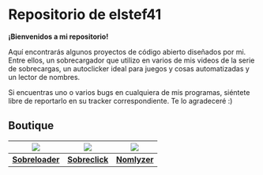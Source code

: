 # Repositorio de elstef41
**¡Bienvenidos a mi repositorio!**

Aquí encontrarás algunos proyectos de código abierto diseñados por mi. Entre ellos, un sobrecargador que utilizo en varios de mis videos de la serie de sobrecargas, un autoclicker ideal para juegos y cosas automatizadas y un lector de nombres.

Si encuentras uno o varios bugs en cualquiera de mis programas, siéntete libre de reportarlo en su tracker correspondiente. Te lo agradeceré :)


## Boutique

[![](https://user-images.githubusercontent.com/19848495/158003136-aa73999c-1504-4735-8392-389a80e59b35.jpg)](https://github.com/elstef41/sobreloader) | [![](https://user-images.githubusercontent.com/19848495/158003130-0c31403e-4432-4310-9aab-6570899d4466.jpg)](https://github.com/elstef41/sobreclick) | [![](https://user-images.githubusercontent.com/19848495/158003133-47fcb0b6-a1b8-47f5-8d12-79b08e9297d6.jpg)](https://github.com/elstef41/nomlyzer) |
--- | --- | --- | 
[**Sobreloader**](https://github.com/elstef41/sobreloader) | [**Sobreclick**](https://github.com/elstef41/sobreclick) | [**Nomlyzer**](https://github.com/elstef41/nomlyzer) |
